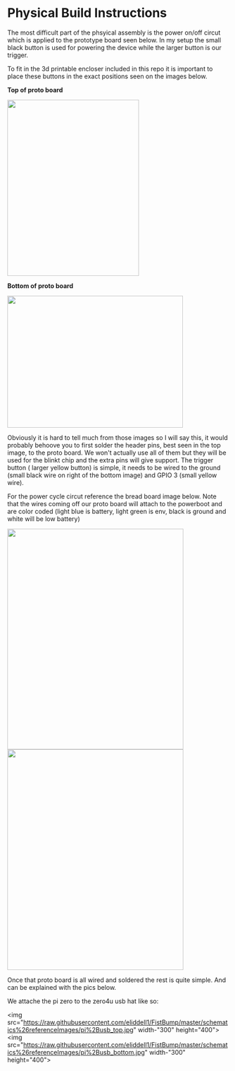 # Physical Build Instructions

The most difficult part of the phsyical assembly is the power on/off circut which is applied to the prototype board seen below.  In my setup the small black button is used for powering the device while the larger button is our trigger.

To fit in the 3d printable encloser included in this repo it is important to place these buttons in the exact positions seen on the images below.

__Top of proto board__

<img src="https://github.com/eliddell1/FistBump/blob/master/schematics%26referenceImages/proto_board_top.jpg" width="299" height="399">    

__Bottom of proto board__

<img src="https://github.com/eliddell1/FistBump/blob/master/schematics%26referenceImages/proto_board_bottom.jpg"  width="399" height="299">

Obviously it is hard to tell much from those images so I will say this, it would probably behoove you to first solder the header pins, best seen in the top image, to the proto board.  We won't actually use all of them but they will be used for the blinkt chip and the extra pins will give support.  The trigger button ( larger yellow button) is simple, it needs to be wired to the ground (small black wire on right of the bottom image) and GPIO 3 (small yellow wire).

For the power cycle circut reference the bread board image below. Note that the wires coming off our proto board will attach to the powerboot and are color coded (light blue is battery, light green is env, black is ground and white will be low battery)

<img src="https://raw.githubusercontent.com/eliddell1/FistBump/master/schematics%26referenceImages/powerbutton_powerboost_1000C.png" width="400" height="500">

<img src="https://raw.githubusercontent.com/eliddell1/FistBump/master/schematics%26referenceImages/powerbutton_powerboost_500C.png" width="400" height="500">

Once that proto board is all wired and soldered the rest is quite simple. And can be explained with the pics below.

We attache the pi zero to the zero4u usb hat like so:

<img src="https://raw.githubusercontent.com/eliddell1/FistBump/master/schematics%26referenceImages/pi%2Busb_top.jpg" width-"300" height="400">
<img src="https://raw.githubusercontent.com/eliddell1/FistBump/master/schematics%26referenceImages/pi%2Busb_bottom.jpg" width-"300" height="400"> 
